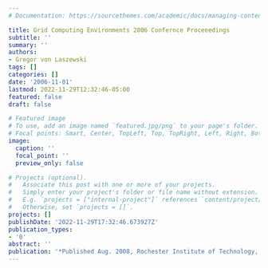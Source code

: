 ```yaml
---
# Documentation: https://sourcethemes.com/academic/docs/managing-content/

title: Grid Computing Environments 2006 Confernce Proceeedings
subtitle: ''
summary: ''
authors:
- Gregor von Laszewski
tags: []
categories: []
date: '2006-11-01'
lastmod: 2022-11-29T12:32:46-05:00
featured: false
draft: false

# Featured image
# To use, add an image named `featured.jpg/png` to your page's folder.
# Focal points: Smart, Center, TopLeft, Top, TopRight, Left, Right, BottomLeft, Bottom, BottomRight.
image:
  caption: ''
  focal_point: ''
  preview_only: false

# Projects (optional).
#   Associate this post with one or more of your projects.
#   Simply enter your project's folder or file name without extension.
#   E.g. `projects = ["internal-project"]` references `content/project/deep-learning/index.md`.
#   Otherwise, set `projects = []`.
projects: []
publishDate: '2022-11-29T17:32:46.673927Z'
publication_types:
- '0'
abstract: ''
publication: '*Published Aug. 2008, Rochester Institute of Technology, Rochester NY*'
---
```

